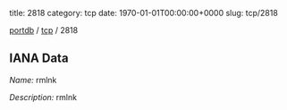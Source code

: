 title: 2818
category: tcp
date: 1970-01-01T00:00:00+0000
slug: tcp/2818

[portdb](/) / [tcp](/category/tcp.html) / 2818


## IANA Data

_Name:_ rmlnk

_Description:_ rmlnk

